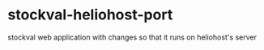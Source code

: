 # stockval-heliohost-port
stockval web application with changes so that it runs on heliohost's server
